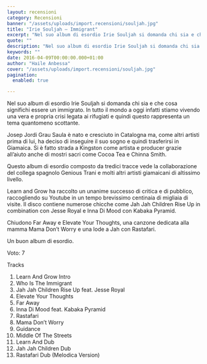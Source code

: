 ```yaml
---
layout: recensioni
category: Recensioni
banner: "/assets/uploads/import.recensioni/souljah.jpg"
title: "Irie Souljah – Immigrant"
excerpt: "Nel suo album di esordio Irie Souljah si domanda chi sia e che cosa significhi essere un immigrato. In tutto il mondo a oggi infatti stiamo vivendo una vera e propria crisi legata ai rifugiati e quindi questo rappresenta un tema quantomeno scottante. Josep Jordi Grau Saula è nato e cresciuto in Catalogna ma, come [&hellip"
quote: ""
description: "Nel suo album di esordio Irie Souljah si domanda chi sia e che cosa significhi essere un immigrato. In tutto il mondo a oggi infatti stiamo vivendo una vera e propria crisi legata ai rifugiati e quindi questo rappresenta un tema quantomeno scottante. Josep Jordi Grau Saula è nato e cresciuto in Catalogna ma, come [&hellip"
keywords: ""
date: 2016-04-09T00:00:00.000+01:00
author: "Haile Anbessa"
cover: "/assets/uploads/import.recensioni/souljah.jpg"
pagination:
  enabled: true

---
```


  
Nel suo album di esordio Irie Souljah si domanda chi sia e che cosa significhi essere un immigrato. In tutto il mondo a oggi infatti stiamo vivendo una vera e propria crisi legata ai rifugiati e quindi questo rappresenta un tema quantomeno scottante.

Josep Jordi Grau Saula è nato e cresciuto in Catalogna ma, come altri artisti prima di lui, ha deciso di inseguire il suo sogno e quindi trasferirsi in Giamaica. Si è fatto strada a Kingston come artista e producer grazie all’aiuto anche di mostri sacri come Cocoa Tea e Chinna Smith.

Questo album di esordio composto da tredici tracce vede la collaborazione del collega spagnolo Genious Trani e molti altri artisti giamaicani di altissimo livello.

Learn and Grow ha raccolto un unanime successo di critica e di pubblico, raccogliendo su Youtube in un tempo brevissimo centinaia di migliaia di visite. Il disco contiene numerose chicche come Jah Jah Children Rise Up in combination con Jesse Royal e Inna Di Mood con Kabaka Pyramid.

Chiudono Far Away e Elevate Your Thoughts, una canzone dedicata alla mamma Mama Don’t Worry e una lode a Jah con Rastafari.

Un buon album di esordio.

Voto: 7

Tracks

1. Learn And Grow Intro
2. Who Is The Immigrant
3. Jah Jah Children Rise Up feat. Jesse Royal
4. Elevate Your Thoughts
5. Far Away
6. Inna Di Mood feat. Kabaka Pyramid
7. Rastafari
8. Mama Don’t Worry
9. Guidance
10. Middle Of The Streets
11. Learn And Dub
12. Jah Jah Children Dub
13. Rastafari Dub (Melodica Version)